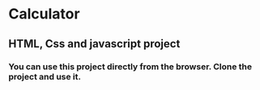 # Calculator

## HTML, Css and javascript project

### You can use this project directly from the browser. Clone the project and use it.